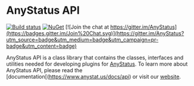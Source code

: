 # AnyStatus API

[![Build status](https://ci.appveyor.com/api/projects/status/74kcwc63k0r2ajdj?svg=true)](https://ci.appveyor.com/project/AnyStatus/api)
[![NuGet](https://img.shields.io/nuget/v/AnyStatus.API.svg)]()
[![Join the chat at https://gitter.im/AnyStatus](https://badges.gitter.im/Join%20Chat.svg)](https://gitter.im/AnyStatus?utm_source=badge&utm_medium=badge&utm_campaign=pr-badge&utm_content=badge)

AnyStatus API is a class library that contains the classes, interfaces and utilities needed for developing plugins for [AnyStatus](https://www.anystat.us). To learn more about AnyStatus API, please read the [documentation[(https://www.anystat.us/docs/api) or visit our [website](https://www.anystat.us).
